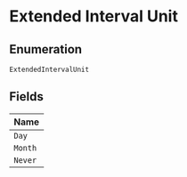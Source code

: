 
# Extended Interval Unit

## Enumeration

`ExtendedIntervalUnit`

## Fields

| Name |
|  --- |
| `Day` |
| `Month` |
| `Never` |

